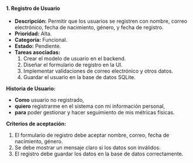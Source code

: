 #### **1. Registro de Usuario**

- **Descripción:** Permitir que los usuarios se registren con nombre, correo electrónico, fecha de nacimiento, género, y fecha de registro.
- **Prioridad:** Alta.
- **Categoría:** Funcional.
- **Estado:** Pendiente.
- **Tareas asociadas:**
  1. Crear el modelo de usuario en el backend.
  2. Diseñar el formulario de registro en la UI.
  3. Implementar validaciones de correo electrónico y otros datos.
  4. Guardar el usuario en la base de datos SQLite.

**Historia de Usuario:**

- **Como** usuario no registrado, 
- **quiero** registrarme en el sistema con mi información personal, 
- **para** poder gestionar y hacer seguimiento de mis métricas físicas.

**Criterios de aceptación:**

1. El formulario de registro debe aceptar nombre, correo, fecha de nacimiento, género.
2. Se debe mostrar un mensaje claro si los datos son inválidos.
3. El registro debe guardar los datos en la base de datos correctamente.
